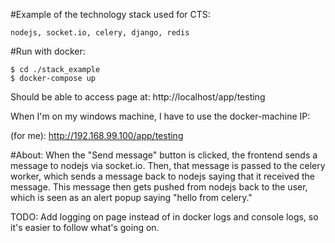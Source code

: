 #Example of the technology stack used for CTS:

	nodejs, socket.io, celery, django, redis

#Run with docker:

	$ cd ./stack_example
	$ docker-compose up

Should be able to access page at: http://localhost/app/testing

When I'm on my windows machine, I have to use the docker-machine IP:

(for me): http://192.168.99.100/app/testing


#About:
When the "Send message" button is clicked, the frontend sends a message to nodejs via socket.io.
Then, that message is passed to the celery worker, which sends a message back to nodejs saying
that it received the message. This message then gets pushed from nodejs back to the user, which is
seen as an alert popup saying "hello from celery."



TODO: Add logging on page instead of in docker logs and console logs, so it's
easier to follow what's going on.